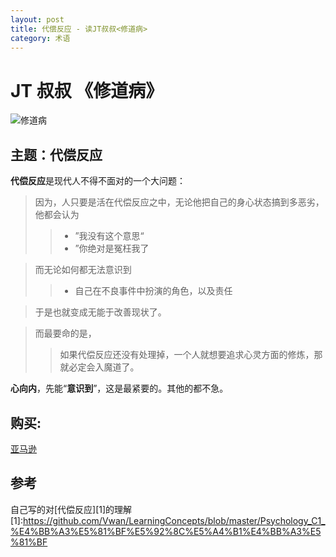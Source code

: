 ```yaml
---
layout: post
title: 代偿反应 - 读JT叔叔<修道病>
category: 术语
---
```


# JT 叔叔 《修道病》

![修道病](https://images-cn.ssl-images-amazon.com/images/I/41cAc83vfTL._SX351_BO1,204,203,200_.jpg)

## 主题：**代偿反应**

**代偿反应**是现代人不得不面对的一个大问题：
> 因为，人只要是活在代偿反应之中，无论他把自己的身心状态搞到多恶劣，他都会认为
>>- ”我没有这个意思“
>>- ”你绝对是冤枉我了

>而无论如何都无法意识到
>>- 自己在不良事件中扮演的角色，以及责任

>于是也就变成无能于改善现状了。

>而最要命的是，
>>如果代偿反应还没有处理掉，一个人就想要追求心灵方面的修炼，那就必定会入魔道了。

__心向内__，先能“**意识到**”，这是最紧要的。其他的都不急。


## 购买:
[亚马逊](https://www.amazon.cn/%E4%BF%AE%E9%81%93%E7%97%85-JT%E5%8F%94%E5%8F%94/dp/B0198M0HIK)

## 参考
自己写的对[代偿反应][1]的理解
[1]:https://github.com/Vwan/LearningConcepts/blob/master/Psychology_C1_%E4%BB%A3%E5%81%BF%E5%92%8C%E5%A4%B1%E4%BB%A3%E5%81%BF
